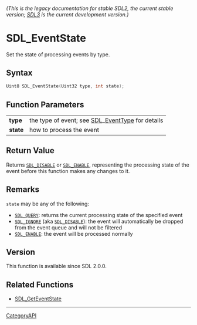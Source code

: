 ###### (This is the legacy documentation for stable SDL2, the current stable version; [SDL3](https://wiki.libsdl.org/SDL3/) is the current development version.)
# SDL_EventState

Set the state of processing events by type.

## Syntax

```c
Uint8 SDL_EventState(Uint32 type, int state);

```

## Function Parameters

|               |                                                                   |
| ------------- | ----------------------------------------------------------------- |
| **type**      | the type of event; see [SDL_EventType](SDL_EventType) for details |
| **state**     | how to process the event                                          |

## Return Value

Returns [`SDL_DISABLE`](SDL_DISABLE) or [`SDL_ENABLE`](SDL_ENABLE),
representing the processing state of the event before this function makes
any changes to it.

## Remarks

`state` may be any of the following:

- [`SDL_QUERY`](SDL_QUERY): returns the current processing state of the
  specified event
- [`SDL_IGNORE`](SDL_IGNORE) (aka [`SDL_DISABLE`](SDL_DISABLE)): the event
  will automatically be dropped from the event queue and will not be
  filtered
- [`SDL_ENABLE`](SDL_ENABLE): the event will be processed normally

## Version

This function is available since SDL 2.0.0.

## Related Functions

* [SDL_GetEventState](SDL_GetEventState)

----
[CategoryAPI](CategoryAPI)

